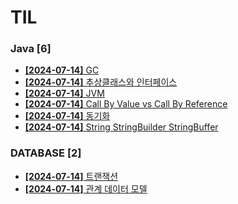 # TIL
 
### Java [6]
- [**[2024-07-14]**  GC](https://github.com/A-lass/TIL/blob/main/Java/GC.md)
- [**[2024-07-14]**  추상클래스와 인터페이스](https://github.com/A-lass/TIL/blob/main/Java/추상클래스와_인터페이스.md)
- [**[2024-07-14]**  JVM](https://github.com/A-lass/TIL/blob/main/Java/JVM.md)
- [**[2024-07-14]**  Call By Value vs Call By Reference](https://github.com/A-lass/TIL/blob/main/Java/Call_By_Value_vs_Call_By_Reference.md)
- [**[2024-07-14]**  동기화](https://github.com/A-lass/TIL/blob/main/Java/동기화.md)
- [**[2024-07-14]**  String StringBuilder StringBuffer](https://github.com/A-lass/TIL/blob/main/Java/String_StringBuilder_StringBuffer.md)
### DATABASE [2]
- [**[2024-07-14]**  트랜잭션](https://github.com/A-lass/TIL/blob/main/DATABASE/트랜잭션.md)
- [**[2024-07-14]**  관계 데이터 모델](https://github.com/A-lass/TIL/blob/main/DATABASE/관계_데이터_모델.md)
